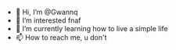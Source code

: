 - 👋 Hi, I’m @Gwannq
- 👀 I’m interested fnaf 
- 🌱 I’m currently learning how to live a simple life
- 📫 How to reach me, u don't

<!---
Gwannq/Gwannq is a ✨ special ✨ repository because its `README.md` (this file) appears on your GitHub profile.
You can click the Preview link to take a look at your changes.
--->
